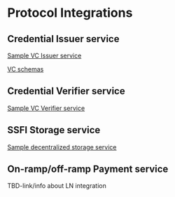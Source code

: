 # Protocol Integrations
## Credential Issuer service
[Sample VC Issuer service](https://github.com/growr-xyz/vc-issuer)

[VC schemas](https://github.com/growr-xyz/vc-json-schemas)
## Credential Verifier service
[Sample VC Verifier service](https://github.com/growr-xyz/rif-credential-verifier)
## SSFI Storage service
[Sample decentralized storage service](https://github.com/rsksmart/rif-data-vault)
## On-ramp/off-ramp Payment service
TBD-link/info about LN integration
